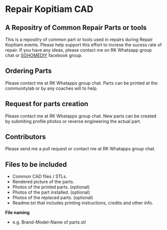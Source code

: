 # Repair Kopitiam CAD

## A Repositry of Common Repair Parts or tools

This is a repositry of common part or tools used in repairs during Repair Kopitiam events.
Please help support this effort to increse the sucess rate of repair. 
If you have any ideas, please contact me on RK Whatsapp group chat or [SGHOMEDIY](https://www.facebook.com/groups/SGHomeDIY) facebook group. 

## Ordering Parts

Please contact me at RK Whatapps group chat.
Parts can be printed at the communitylab or by any coaches will to help.

## Request for parts creation

Please contact me at RK Whatapps group chat.
New parts can be created by submiting profile photos or reverse engineering the actual part.

## Contributors

Please send me a pull request or contact me at RK Whatapps group chat.

## Files to be included

- Common CAD files / STLs.
- Rendered picture of the parts.
- Photos of the printed parts. (optional)
- Photos of the part installed. (optional)
- Photos of the replaced parts. (optional)
- Readme.txt that includes printing instructions, credits and other info. 

**File naming**
- e.g. Brand-Model-Name of parts.stl
